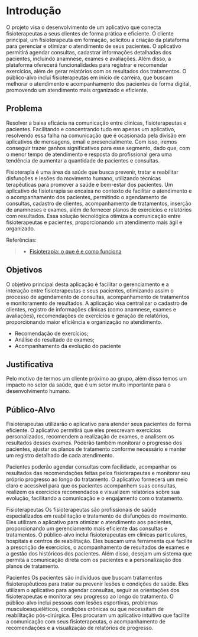 # Introdução

O projeto visa o desenvolvimento de um aplicativo que conecta fisioterapeutas a seus clientes de forma prática e eficiente. O cliente principal, um fisioterapeuta em formação, solicitou a criação da plataforma para gerenciar e otimizar o atendimento de seus pacientes. O aplicativo permitirá agendar consultas, cadastrar informações detalhadas dos pacientes, incluindo anamnese, exames e avaliações. Além disso, a plataforma oferecerá funcionalidades para registrar e recomendar exercícios, além de gerar relatórios com os resultados dos tratamentos. O público-alvo inclui fisioterapeutas em início de carreira, que buscam melhorar o atendimento e acompanhamento dos pacientes de forma digital, promovendo um atendimento mais organizado e eficiente.

## Problema

Resolver a baixa eficácia na comunicação entre clinícas, fisioterapeutas e pacientes. Facilitando e concentrando tudo em apenas um aplicativo, resolvendo essa falha na comunicação que é ocasionada pela divisão em aplicativos de mensagens, email e presencialmente. Com isso, iremos conseguir trazer ganhos significativos para esse segmento, dado que, com o menor tempo de atendimento e resposta do profissional gera uma tendência de aumentar a quantidade de pacientes e consultas.

Fisioterapia é uma área da saúde que busca prevenir, tratar e reabilitar disfunções e lesões do movimento humano, utilizando técnicas terapêuticas para promover a saúde e bem-estar dos pacientes.
Um aplicativo de fisioterapia se encaixa no contexto de facilitar o atendimento e o acompanhamento dos pacientes, permitindo o agendamento de consultas, cadastro de clientes, acompanhamento de tratamentos, inserção de anamneses e exames, além de fornecer planos de exercícios e relatórios com resultados. Essa solução tecnológica otimiza a comunicação entre fisioterapeutas e pacientes, proporcionando um atendimento mais ágil e organizado.

Referências:
> - [Fisioterapia: o que é e como funciona](https://www.unit.br/blog/fisioterapia-como-funciona)

## Objetivos

O objetivo principal desta aplicação é facilitar o gerenciamento e a interação entre fisioterapeutas e seus pacientes, otimizando assim o processo de agendamento de consultas, acompanhamento de tratamentos e monitoramento de resultados. A aplicação visa centralizar o cadastro de clientes, registro de informações clínicas (como anamnese, exames e avaliações), recomendações de exercícios e geração de relatórios, proporcionando maior eficiência e organização no atendimento.

 - Recomendação de exercícios;
 - Análise do resultado de exames;
 - Acompanhamento da evolução do paciente

## Justificativa

Pelo motivo de termos um cliente próximo ao grupo, além disso temos um impacto no setor da saúde, que é um setor muito importante para o desenvolvimento humano. 

## Público-Alvo

Fisioterapeutas utilizarão o aplicativo para atender seus pacientes de forma eficiente. O aplicativo permitirá que eles prescrevam exercícios personalizados, recomendem a realização de exames, e analisem os resultados desses exames. Poderão também monitorar o progresso dos pacientes, ajustar os planos de tratamento conforme necessário e manter um registro detalhado de cada atendimento.

Pacientes poderão agendar consultas com facilidade, acompanhar os resultados das recomendações feitas pelos fisioterapeutas e monitorar seu próprio progresso ao longo do tratamento. O aplicativo fornecerá um meio claro e acessível para que os pacientes acompanhem suas consultas, realizem os exercícios recomendados e visualizem relatórios sobre sua evolução, facilitando a comunicação e o engajamento com o tratamento.

Fisioterapeutas Os fisioterapeutas são profissionais de saúde especializados em reabilitação e tratamento de disfunções do movimento. Eles utilizam o aplicativo para otimizar o atendimento aos pacientes, proporcionando um gerenciamento mais eficiente das consultas e tratamentos. O público-alvo inclui fisioterapeutas em clínicas particulares, hospitais e centros de reabilitação. Eles buscam uma ferramenta que facilite a prescrição de exercícios, o acompanhamento de resultados de exames e a gestão dos históricos dos pacientes. Além disso, desejam um sistema que permita a comunicação direta com os pacientes e a personalização dos planos de tratamento.

Pacientes Os pacientes são indivíduos que buscam tratamentos fisioterapêuticos para tratar ou prevenir lesões e condições de saúde. Eles utilizam o aplicativo para agendar consultas, seguir as orientações dos fisioterapeutas e monitorar seu progresso ao longo do tratamento. O público-alvo inclui pessoas com lesões esportivas, problemas musculoesqueléticos, condições crônicas ou que necessitam de reabilitação pós-cirúrgica. Eles procuram um aplicativo intuitivo que facilite a comunicação com seus fisioterapeutas, o acompanhamento de recomendações e a visualização de relatórios de progresso.
